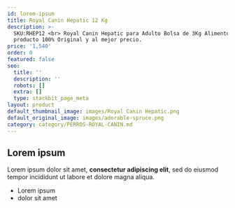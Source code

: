 ```yaml
---
id: lorem-ipsum
title: Royal Canin Hepatic 12 Kg
description: >-
  SKU:RHEP12 <br> Royal Canin Hepatic para Adulto Bolsa de 3Kg Alimento Premium,
  producto 100% Original y al mejor precio.
price: '1,540'
order: 0
featured: false
seo:
  title: ''
  description: ''
  robots: []
  extra: []
  type: stackbit_page_meta
layout: product
default_thumbnail_image: images/Royal Canin Hepatic.png
default_original_image: images/adorable-spruce.png
category: category/PERROS-ROYAL-CANIN.md
---
```

## Lorem ipsum

Lorem ipsum dolor sit amet, **consectetur adipiscing elit**, sed do eiusmod tempor incididunt ut labore et dolore magna aliqua.

- Lorem ipsum
- dolor sit amet